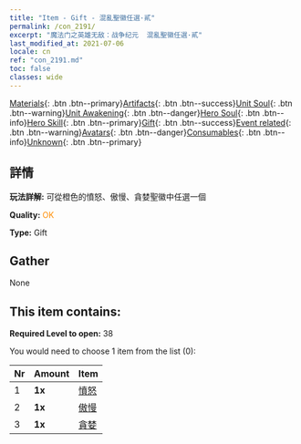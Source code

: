 ```yaml
---
title: "Item - Gift - 混亂聖徽任選·貳"
permalink: /con_2191/
excerpt: "魔法门之英雄无敌：战争纪元  混亂聖徽任選·貳"
last_modified_at: 2021-07-06
locale: cn
ref: "con_2191.md"
toc: false
classes: wide
---
```

 [Materials](/ItemsCN/){: .btn .btn--primary}[Artifacts](/ItemsCN/Artifacts/){: .btn .btn--success}[Unit Soul](/ItemsCN/UnitSoul/){: .btn .btn--warning}[Unit Awakening](/ItemsCN/UnitAwakening/){: .btn .btn--danger}[Hero Soul](/ItemsCN/HeroSoul/){: .btn .btn--info}[Hero Skill](/ItemsCN/HeroSkill/){: .btn .btn--primary}[Gift](/ItemsCN/Gift/){: .btn .btn--success}[Event related](/ItemsCN/Events/){: .btn .btn--warning}[Avatars](/ItemsCN/Avatars/){: .btn .btn--danger}[Consumables](/ItemsCN/Consumables/){: .btn .btn--info}[Unknown](/ItemsCN/Unknown/){: .btn .btn--primary}

## 詳情
 **玩法詳解:** 可從橙色的憤怒、傲慢、貪婪聖徽中任選一個

 **Quality:** <span style="color: #FF8C00">OK</span>

 **Type:** Gift

## Gather

  None

## This item contains:

 **Required Level to open:** 38

 You would need to choose 1 item from the list (0):

  | Nr | Amount |     Item    |
  |:---|:-------|:------------|
  | 1 |  **1x** | [憤怒](/cn/Emblem/Anger/) |  | 
  | 2 |  **1x** | [傲慢](/cn/Emblem/Arrogance/) |  | 
  | 3 |  **1x** | [貪婪](/cn/Emblem/Greed/) |  | 
